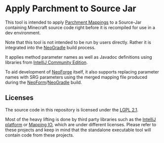 # Apply Parchment to Source Jar

This tool is intended to apply [Parchment Mappings](https://parchmentmc.org/) to a Source-Jar containing
Minecraft source code right before it is recompiled for use in a dev environment.

Note that this tool is not intended to be run by users directly. Rather it is integrated into
the [NeoGradle](https://github.com/neoforged/NeoGradle) build process.

It applies method parameter names as well as Javadoc definitions using libraries
from [IntelliJ Community Edition](https://github.com/JetBrains/intellij-community).

To aid development of [NeoForge](https://github.com/neoforged/NeoForge) itself, it also supports replacing parameter
names with
SRG parameters using the merged mapping file produced during
the [NeoForm](https://github.com/neoforged/NeoForm)/[NeoGradle](https://github.com/neoforged/NeoGradle) build.

## Licenses

The source code in this repository is licensed under
the [LGPL 2.1](http://www.gnu.org/licenses/old-licenses/lgpl-2.1.txt).

Most of the heavy lifting is done by third party libraries such as
the [IntelliJ platform](https://github.com/JetBrains/intellij-community)
or [Mapping IO](https://github.com/FabricMC/mapping-io), which are under different licenses. Please refer to these
projects and keep in mind that the standalone executable tool will contain code from these projects.
